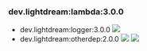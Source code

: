 ### dev.lightdream:lambda:3.0.0
- dev.lightdream:logger:3.0.0 ![](https://img.shields.io/badge/Up%20To%20Date-3.0.5-green.svg)
- dev.lightdream:otherdep:2.0.0 ![](https://img.shields.io/badge/Outdated-2.0.0-red.svg) ![](https://img.shields.io/badge/Latest-3.0.0-yellow.svg)